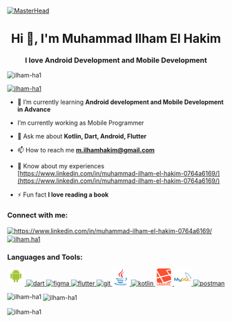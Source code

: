 [![MasterHead](https://1.bp.blogspot.com/-7A4WynwLsMw/XbBpCXG8fHI/AAAAAAAAMt4/uOa1bpLskYgrwGbllhSu2SDj_Mig8SXJQCLcBGAsYHQ/s1600/2000_600px.gif)](https://www.linkedin.com/in/muhammad-ilham-el-hakim-0764a6169/)
<h1 align="center">Hi 👋, I'm Muhammad Ilham El Hakim</h1>
<h3 align="center">I love Android Development and Mobile Development</h3>

<p align="left"> <img src="https://komarev.com/ghpvc/?username=ilham-ha1&label=Profile%20views&color=0e75b6&style=flat" alt="ilham-ha1" /> </p>

<p align="left"> <a href="https://github.com/ryo-ma/github-profile-trophy"><img src="https://github-profile-trophy.vercel.app/?username=ilham-ha1" alt="ilham-ha1" /></a> </p>

- 🌱 I’m currently learning **Android development and Mobile Development in Advance**

- I’m currently working as Mobile Programmer

- 💬 Ask me about **Kotlin, Dart, Android, Flutter**

- 📫 How to reach me **m.ilhamhakim@gmail.com**

- 📄 Know about my experiences [https://www.linkedin.com/in/muhammad-ilham-el-hakim-0764a6169/](https://www.linkedin.com/in/muhammad-ilham-el-hakim-0764a6169/)

- ⚡ Fun fact **I love reading a book**

<h3 align="left">Connect with me:</h3>
<p align="left">
<a href="https://linkedin.com/in/https://www.linkedin.com/in/muhammad-ilham-el-hakim-0764a6169/" target="blank"><img align="center" src="https://raw.githubusercontent.com/rahuldkjain/github-profile-readme-generator/master/src/images/icons/Social/linked-in-alt.svg" alt="https://www.linkedin.com/in/muhammad-ilham-el-hakim-0764a6169/" height="30" width="40" /></a>
<a href="https://instagram.com/ilham.ha1" target="blank"><img align="center" src="https://raw.githubusercontent.com/rahuldkjain/github-profile-readme-generator/master/src/images/icons/Social/instagram.svg" alt="ilham.ha1" height="30" width="40" /></a>
</p>

<h3 align="left">Languages and Tools:</h3>
<p align="left"> <a href="https://developer.android.com" target="_blank" rel="noreferrer"> <img src="https://raw.githubusercontent.com/devicons/devicon/master/icons/android/android-original-wordmark.svg" alt="android" width="40" height="40"/> </a> <a href="https://dart.dev" target="_blank" rel="noreferrer"> <img src="https://www.vectorlogo.zone/logos/dartlang/dartlang-icon.svg" alt="dart" width="40" height="40"/> </a> <a href="https://www.figma.com/" target="_blank" rel="noreferrer"> <img src="https://www.vectorlogo.zone/logos/figma/figma-icon.svg" alt="figma" width="40" height="40"/> </a> <a href="https://flutter.dev" target="_blank" rel="noreferrer"> <img src="https://www.vectorlogo.zone/logos/flutterio/flutterio-icon.svg" alt="flutter" width="40" height="40"/> </a> <a href="https://git-scm.com/" target="_blank" rel="noreferrer"> <img src="https://www.vectorlogo.zone/logos/git-scm/git-scm-icon.svg" alt="git" width="40" height="40"/> </a> <a href="https://www.java.com" target="_blank" rel="noreferrer"> <img src="https://raw.githubusercontent.com/devicons/devicon/master/icons/java/java-original.svg" alt="java" width="40" height="40"/> </a> <a href="https://kotlinlang.org" target="_blank" rel="noreferrer"> <img src="https://www.vectorlogo.zone/logos/kotlinlang/kotlinlang-icon.svg" alt="kotlin" width="40" height="40"/> </a> <a href="https://laravel.com/" target="_blank" rel="noreferrer"> <img src="https://raw.githubusercontent.com/devicons/devicon/master/icons/laravel/laravel-plain-wordmark.svg" alt="laravel" width="40" height="40"/> </a> <a href="https://www.mysql.com/" target="_blank" rel="noreferrer"> <img src="https://raw.githubusercontent.com/devicons/devicon/master/icons/mysql/mysql-original-wordmark.svg" alt="mysql" width="40" height="40"/> </a> <a href="https://postman.com" target="_blank" rel="noreferrer"> <img src="https://www.vectorlogo.zone/logos/getpostman/getpostman-icon.svg" alt="postman" width="40" height="40"/> </a> </p>

<p><img align="left" src="https://github-readme-stats.vercel.app/api/top-langs?username=ilham-ha1&show_icons=true&locale=en&layout=compact" alt="ilham-ha1" /></p>

<p>&nbsp;<img align="center" src="https://github-readme-stats.vercel.app/api?username=ilham-ha1&show_icons=true&locale=en" alt="ilham-ha1" /></p>

<p><img align="center" src="https://github-readme-streak-stats.herokuapp.com/?user=ilham-ha1&" alt="ilham-ha1" /></p>
